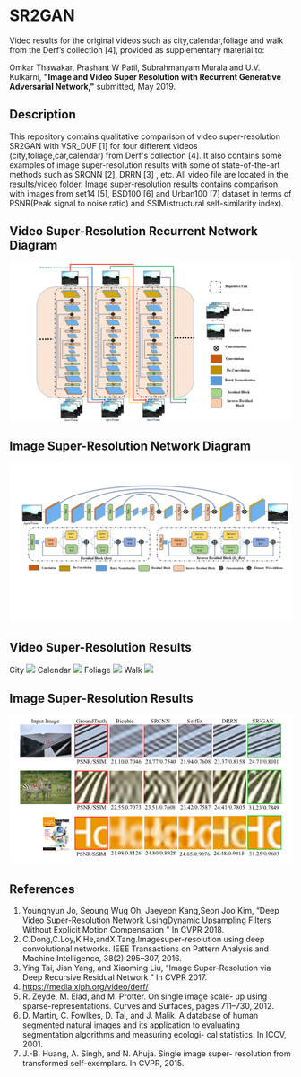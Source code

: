 # SR2GAN
Video results for the original videos such as city,calendar,foliage and walk from the Derf’s collection [4], provided as supplementary material to:

Omkar Thawakar, Prashant W Patil, Subrahmanyam Murala and U.V. Kulkarni, **"Image and Video Super Resolution with Recurrent Generative Adversarial Network,"** submitted, May 2019.

## Description
This repository contains qualitative comparison of video super-resolution SR2GAN with VSR_DUF [1] for four different videos (city,foliage,car,calendar) from Derf's collection [4]. It also contains some examples of image super-resolution results with some of state-of-the-art methods such as SRCNN [2], DRRN [3] , etc. All video file are located in the results/video folder. Image super-resolution results contains comparison with images from set14 [5], BSD100 [6] and Urban100 [7] dataset in terms of PSNR(Peak signal to noise ratio) and SSIM(structural self-similarity index).


## Video Super-Resolution Recurrent Network Diagram
![](results/images/Video_SR_Network.png)

## Image Super-Resolution Network Diagram
![](results/images/Image_SR_Network.png)

## Video Super-Resolution Results
City
![](results/videos/city.gif)
Calendar
![](results/videos/calendar.gif)
Foliage
![](results/videos/foliage.gif)
Walk
![](results/videos/walk.gif)

## Image Super-Resolution Results
![](results/images/result1.png)




## References
1. Younghyun Jo, Seoung Wug Oh, Jaeyeon Kang,Seon Joo Kim, “Deep Video Super-Resolution Network UsingDynamic Upsampling Filters Without Explicit Motion Compensation " In CVPR 2018.
2. C.Dong,C.Loy,K.He,andX.Tang.Imagesuper-resolution using deep convolutional networks. IEEE Transactions on Pattern Analysis and Machine Intelligence, 38(2):295–307, 2016.
3. Ying Tai, Jian Yang, and Xiaoming Liu, “Image Super-Resolution via Deep Recursive Residual Network ” In CVPR 2017.
4. https://media.xiph.org/video/derf/
5. R. Zeyde, M. Elad, and M. Protter. On single image scale- up using sparse-representations. Curves and Surfaces, pages 711–730, 2012.
6. D. Martin, C. Fowlkes, D. Tal, and J. Malik. A database of human segmented natural images and its application to evaluating segmentation algorithms and measuring ecologi- cal statistics. In ICCV, 2001.
7. J.-B. Huang, A. Singh, and N. Ahuja. Single image super- resolution from transformed self-exemplars. In CVPR, 2015.



